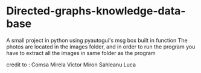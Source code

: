 # Directed-graphs-knowledge-data-base
A small project in python using pyautogui's msg box built in function 
The photos are located in the images folder, and in order to run the program you have to extract all the images in same folder as the program

credit to : 
Comsa Mirela
Victor Miron 
Sahleanu Luca
